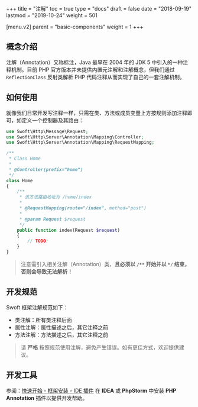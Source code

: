+++
title = "注解"
toc = true
type = "docs"
draft = false
date = "2018-09-19"
lastmod = "2019-10-24"
weight = 501

[menu.v2]
  parent = "basic-components"
  weight = 1
+++

## 概念介绍

注解（Annotation）又称标注，Java 最早在 2004 年的 JDK 5 中引入的一种注释机制。目前 PHP 官方版本并未提供内置元注解和注解概念，但我们通过 ` ReflectionClass ` 反射类解析 PHP 代码注释从而实现了自己的一套注解机制。

## 如何使用

就像我们日常开发写注释一样，只需在类、方法或成员变量上方按规则添加注释即可，如定义一个控制器及其路由：

```php
use Swoft\Http\Message\Request;
use Swoft\Http\Server\Annotation\Mapping\Controller;
use Swoft\Http\Server\Annotation\Mapping\RequestMapping;

/**
 * Class Home
 *
 * @Controller(prefix="home")
 */
class Home
{
    /**
     * 该方法路由地址为 /home/index
     *
     * @RequestMapping(route="/index", method="post")
     *
     * @param Request $request
     */
    public function index(Request $request)
    {
        // TODO:
    }
}
```

> 注意需引入相关注解（Annotation）类，**且必须以 `/**` 开始并以 `*/` 结束，否则会导致无法解析！**

## 开发规范
Swoft 框架注解规范如下：

- 类注解：所有类注释后面
- 属性注解：属性描述之后，其它注释之前
- 方法注解：方法描述之后，其它注释之前

> 请 **严格** 按照规范使用注解，避免产生错误。如有更佳方式，欢迎提供建议。

## 开发工具

参阅：[快速开始 - 框架安装 - IDE 插件](/documents/v2/quick-start/install/#ide-插件) 在 **IDEA** 或 **PhpStorm** 中安装 **PHP Annotation** 插件以提供开发帮助。

